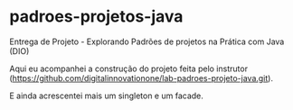# padroes-projetos-java
Entrega de Projeto - Explorando Padrões de projetos na Prática com Java (DIO)

Aqui eu acompanhei a construção do projeto feita pelo instrutor (https://github.com/digitalinnovationone/lab-padroes-projeto-java.git).

E ainda acrescentei mais um singleton e um facade.
